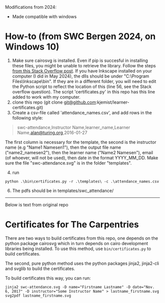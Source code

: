 Modifications from 2024:

* Made compatible with windows

# How-to (from SWC Bergen 2024, on Windows 10)


1. Make sure cairosvg is installed. Even if pip is succesful in installing these files, you might be unable to retrieve the library. Follow the steps [from this Stack Overflow post](https://stackoverflow.com/a/60220855/11598009). If you have Inkscape installed on your computer (I did in May 2024), the dlls should be under "C:\Program Files\Inkscape\bin". If they are in a different folder, you will need to edit the Python script to reflect the location of this (line 56, see the Stack overflow question). The script 'certificates.py' in this repo has this line added to work with my computer.
2. clone this repo (git clone git@github.com:kjemist/learner-certificates.git) 
3. Create a csv-file called 'attendance_names.csv', and add rows in the following style:
> swc-attendance,Instructor Name,learner_name,Learner Name,alan@turing.org,2016-01-27
>
The first column is necessary for the template, the second is the instructor name (e.g "Name1 Namesen1"), then the output file name ("name2_namesen2"), then the learner name ("Name2 Namesen"), email (of whoever, will not be used), then date in the format YYYY_MM_DD. Make sure the file "swc-attendance.svg" is in the folder "templates".

4. run
```
python .\bin\certificates.py -r .\templates\ -c .\attendance_names.csv
```

6. The pdfs should be in templates/swc_attendance/


------------------------
Below is text from original repo

# Certificates for The Carpentries


There are two ways to build certificates from this repo, one depends on the python package cairosvg which in turn depends on cairo development libraries being installed. To use this method, use `bin/certificates.py` to build certificates.

The second, pure python method uses the python packages jinja2, jinja2-cli and svglib to build the certificates.

To build certificates this way, you can run:
```
jinja2 swc-attendance.svg -D name="Firstname Lastname" -D date="Nov. 6, 2017" -D instructor="Some Instructor Name" > lastname_firstname.svg
svg2pdf lastname_firstname.svg 
```

